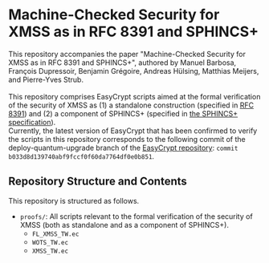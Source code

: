 # Machine-Checked Security for XMSS as in RFC 8391 and SPHINCS+
This repository accompanies the paper "Machine-Checked Security for XMSS as in RFC 8391 and SPHINCS+", authored by Manuel Barbosa, François Dupressoir, Benjamin Grégoire, Andreas Hülsing, Matthias Meijers, and Pierre-Yves Strub.\
\
This repository comprises EasyCrypt scripts aimed at the formal verification of the security of XMSS as (1) a standalone construction (specified in [RFC 8391](https://www.rfc-editor.org/rfc/rfc8391)) and (2) a component of SPHINCS+ (specified in [the SPHINCS+ specification](https://sphincs.org/data/sphincs+-r3.1-specification.pdf)).
\
Currently, the latest version of EasyCrypt that has been confirmed to verify the scripts in this repository corresponds to the following commit of the deploy-quantum-upgrade branch of the [EasyCrypt repository](https://github.com/EasyCrypt/easycrypt): `commit b033d8d139740abf9fccf0f60da7764df0e0b851`.

## Repository Structure and Contents
This repository is structured as follows.
* `proofs/`: All scripts relevant to the formal verification of the security of XMSS (both as standalone and as a component of SPHINCS+).
  * `FL_XMSS_TW.ec`
  * `WOTS_TW.ec`
  * `XMSS_TW.ec`